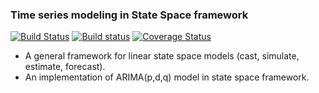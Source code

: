 ### Time series modeling in State Space framework

[![Build Status](https://travis-ci.com/aharoun/SSM.jl.svg?branch=master)](https://travis-ci.com/aharoun/SSM.jl)
[![Build status](https://ci.appveyor.com/api/projects/status/hqw2oel6135fengc?svg=true)](https://ci.appveyor.com/project/aharoun/ssm-jl)
[![Coverage Status](https://coveralls.io/repos/github/aharoun/SSM.jl/badge.svg?branch=master)](https://coveralls.io/github/aharoun/SSM.jl?branch=master)


* A general framework for linear state space models (cast, simulate, estimate, forecast). 
* An implementation of ARIMA(p,d,q) model in state space framework.
